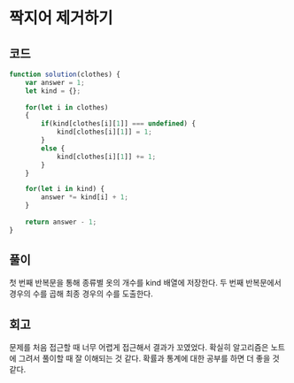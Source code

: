 # 짝지어 제거하기 
## 코드 
``` js
function solution(clothes) {
    var answer = 1;
    let kind = {};
    
    for(let i in clothes)
    {
        if(kind[clothes[i][1]] === undefined) {
            kind[clothes[i][1]] = 1;
        }
        else {
            kind[clothes[i][1]] += 1;
        }
    }

    for(let i in kind) {
        answer *= kind[i] + 1;
    }
    
    return answer - 1;
}
```

## 풀이 
첫 번째 반복문을 통해 종류별 옷의 개수를 kind 배열에 저장한다. 두 번째 반복문에서 경우의 수를 곱해 최종 경우의 수를 도출한다.

## 회고 
문제를 처음 접근할 때 너무 어렵게 접근해서 결과가 꼬였었다. 확실히 알고리즘은 노트에 그려서 풀이할 때 잘 이해되는 것 같다. 확률과 통계에 대한 공부를 하면 더 좋을 것 같다.
